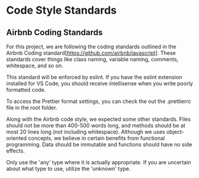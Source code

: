 # Code Style Standards

## Airbnb Coding Standards

For this project, we are following the coding standards outlined in the Airbnb Coding standard[https://github.com/airbnb/javascript].
These standards cover things like class naming, variable naming, comments, whitespace, and so on.

This standard will be enforced by eslint. If you have the eslint extension installed for VS Code, you should receive intellisense when
you write poorly formatted code.

To access the Prettier format settings, you can check the out the .prettierrc file in the root folder.

Along with the Airbnb code style, we expected some other standards. Files should not be more than 400-500 words long, and methods should be at most 20 lines long (not including whitespace).
Although we uses object-oriented concepts, we believe in certain benefits from functional programming. Data should be immutable and functions should have no side effects.

Only use the 'any' type where it is actually appropriate. If you are uncertain about what type to use, utilize the 'unknown' type.
